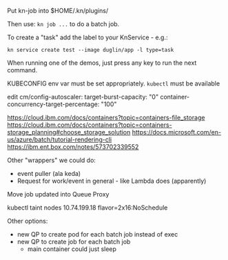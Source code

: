 Put kn-job into $HOME/.kn/plugins/

Then use: `kn job ...` to do a batch job.

To create a "task" add the label to your KnService - e.g.:
```
kn service create test --image duglin/app -l type=task
```

When running one of the demos, just press any key to run the next command.

KUBECONFIG env var must be set appropriately.
`kubectl` must be available

edit cm/config-autoscaler:
  target-burst-capacity: "0"
  container-concurrency-target-percentage: "100"

https://cloud.ibm.com/docs/containers?topic=containers-file_storage
https://cloud.ibm.com/docs/containers?topic=containers-storage_planning#choose_storage_solution
https://docs.microsoft.com/en-us/azure/batch/tutorial-rendering-cli
https://ibm.ent.box.com/notes/573702339552

Other "wrappers" we could do:
- event puller (ala keda)
- Request for work/event in general - like Lambda does (apparently)

Move job updated into Queue Proxy

kubectl taint nodes 10.74.199.18 flavor=2x16:NoSchedule

Other options:
- new QP to create pod for each batch job instead of exec
- new QP to create job for each batch job
  - main container could just sleep
